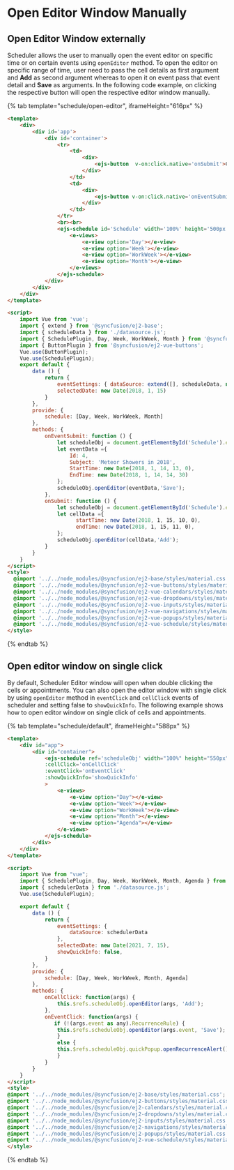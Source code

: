 # Open Editor Window Manually

## Open Editor Window externally

Scheduler allows the user to manually open the event editor on specific time or on certain events using `openEditor` method. To open the editor on specific range of time, user need to pass the cell details as first argument and **Add** as second argument whereas to open it on event pass that event detail and **Save** as arguments. In the following code example, on clicking the respective button will open the respective editor window manually.

{% tab template="schedule/open-editor", iframeHeight="616px"  %}

```html
<template>
    <div>
        <div id='app'>
            <div id='container'>
                <tr>
                    <td>
                        <div>
                            <ejs-button  v-on:click.native='onSubmit'>Click to open Editor</ejs-button>
                        </div>
                    </td>
                    <td>
                        <div>
                            <ejs-button v-on:click.native='onEventSubmit'>Click to open Event Editor</ejs-button>
                        </div>
                    </td>
                </tr>
                <br><br>
                <ejs-schedule id='Schedule' width='100%' height='500px' :eventSettings='eventSettings' :selectedDate='selectedDate'>
                    <e-views>
                        <e-view option='Day'></e-view>
                        <e-view option='Week'></e-view>
                        <e-view option='WorkWeek'></e-view>
                        <e-view option='Month'></e-view>
                    </e-views>
                </ejs-schedule>
            </div>
        </div>
    </div>
</template>

<script>
    import Vue from 'vue';
    import { extend } from '@syncfusion/ej2-base';
    import { scheduleData } from './datasource.js';
    import { SchedulePlugin, Day, Week, WorkWeek, Month } from '@syncfusion/ej2-vue-schedule';
    import { ButtonPlugin } from '@syncfusion/ej2-vue-buttons';
    Vue.use(ButtonPlugin);
    Vue.use(SchedulePlugin);
    export default {
        data () {
            return {
                eventSettings: { dataSource: extend([], scheduleData, null, true)  },
                selectedDate: new Date(2018, 1, 15)
            }
        },
        provide: {
            schedule: [Day, Week, WorkWeek, Month]
        },
        methods: {
            onEventSubmit: function () {
                let scheduleObj = document.getElementById('Schedule').ej2_instances[0];
                let eventData ={
                    Id: 4,
                    Subject: 'Meteor Showers in 2018',
                    StartTime: new Date(2018, 1, 14, 13, 0),
                    EndTime: new Date(2018, 1, 14, 14, 30)
                };
                scheduleObj.openEditor(eventData,'Save');
            },
            onSubmit: function () {
                let scheduleObj = document.getElementById('Schedule').ej2_instances[0];
                let cellData ={
                      startTime: new Date(2018, 1, 15, 10, 0),
                      endTime: new Date(2018, 1, 15, 11, 0),
                };
                scheduleObj.openEditor(cellData,'Add');
            }
        }
    }
</script>
<style>
  @import '../../node_modules/@syncfusion/ej2-base/styles/material.css';
  @import '../../node_modules/@syncfusion/ej2-vue-buttons/styles/material.css';
  @import '../../node_modules/@syncfusion/ej2-vue-calendars/styles/material.css';
  @import '../../node_modules/@syncfusion/ej2-vue-dropdowns/styles/material.css';
  @import '../../node_modules/@syncfusion/ej2-vue-inputs/styles/material.css';
  @import '../../node_modules/@syncfusion/ej2-vue-navigations/styles/material.css';
  @import '../../node_modules/@syncfusion/ej2-vue-popups/styles/material.css';
  @import '../../node_modules/@syncfusion/ej2-vue-schedule/styles/material.css';
</style>

```

{% endtab %}

## Open editor window on single click

By default, Scheduler Editor window will open when double clicking the cells or appointments. You can also open the editor window with single click by using `openEditor` method in `eventClick` and `cellClick` events of scheduler and setting false to `showQuickInfo`. The following example shows how to open editor window on single click of cells and appointments.

{% tab template="schedule/default", iframeHeight="588px" %}

```html
<template>
    <div id="app">
        <div id="container">
            <ejs-schedule ref='scheduleObj' width="100%" height="550px" :eventSettings='eventSettings' :selectedDate='selectedDate'
            :cellClick='onCellClick'
            :eventClick='onEventClick'
            :showQuickInfo='showQuickInfo'
            >
                <e-views>
                    <e-view option="Day"></e-view>
                    <e-view option="Week"></e-view>
                    <e-view option="WorkWeek"></e-view>
                    <e-view option="Month"></e-view>
                    <e-view option="Agenda"></e-view>
                </e-views>
            </ejs-schedule>
        </div>
    </div>
</template>

<script>
    import Vue from "vue";
    import { SchedulePlugin, Day, Week, WorkWeek, Month, Agenda } from "@syncfusion/ej2-vue-schedule";
    import { schedulerData } from './datasource.js';
    Vue.use(SchedulePlugin);

    export default {
        data () {
            return {
                eventSettings: {
                    dataSource: schedulerData
                },
                selectedDate: new Date(2021, 7, 15),
                showQuickInfo: false,
            }
        },
        provide: {
            schedule: [Day, Week, WorkWeek, Month, Agenda]
        },
        methods: {
            onCellClick: function(args) {
                this.$refs.scheduleObj.openEditor(args, 'Add');
            },
            onEventClick: function(args) {
               if (!(args.event as any).RecurrenceRule) {
                this.$refs.scheduleObj.openEditor(args.event, 'Save');
                }
                else {
                this.$refs.scheduleObj.quickPopup.openRecurrenceAlert();
                }
            }
        }
    }
</script>
<style>
@import '../../node_modules/@syncfusion/ej2-base/styles/material.css';
@import '../../node_modules/@syncfusion/ej2-buttons/styles/material.css';
@import '../../node_modules/@syncfusion/ej2-calendars/styles/material.css';
@import '../../node_modules/@syncfusion/ej2-dropdowns/styles/material.css';
@import '../../node_modules/@syncfusion/ej2-inputs/styles/material.css';
@import '../../node_modules/@syncfusion/ej2-navigations/styles/material.css';
@import '../../node_modules/@syncfusion/ej2-popups/styles/material.css';
@import '../../node_modules/@syncfusion/ej2-vue-schedule/styles/material.css';
</style>
```

{% endtab %}

